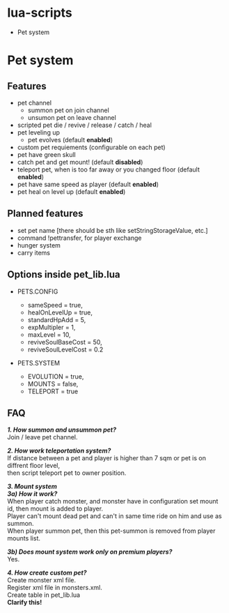 # lua-scripts
  * Pet system

# Pet system
## Features
  * pet channel
    * summon pet on join channel
    * unsumon pet on leave channel
  * scripted pet die / revive / release / catch / heal
  * pet leveling up
    * pet evolves (default **enabled**)
  * custom pet requiements (configurable on each pet)
  * pet have green skull
  * catch pet and get mount! (default **disabled**)
  * teleport pet, when is too far away or you changed floor (default **enabled**)
  * pet have same speed as player (default **enabled**)
  * pet heal on level up (default **enabled**)

## Planned features
  * set pet name [there should be sth like setStringStorageValue, etc.]
  * command !pettransfer, for player exchange
  * hunger system
  * carry items

## Options inside pet_lib.lua
  * PETS.CONFIG
    * sameSpeed = true,
    * healOnLevelUp = true,
    * standardHpAdd = 5,
    * expMultipler = 1,
    * maxLevel = 10,
    * reviveSoulBaseCost = 50,
    * reviveSoulLevelCost = 0.2
  
  * PETS.SYSTEM
    * EVOLUTION = true,
    * MOUNTS = false,
    * TELEPORT = true

## FAQ
_**1. How summon and unsummon pet?**_  
Join / leave pet channel.  
  
_**2. How work teleportation system?**_  
If distance between a pet and player is higher than 7 sqm or pet is on diffrent floor level,  
then script teleport pet to owner position.  
  
_**3. Mount system**_  
_**3a) How it work?**_  
When player catch monster, and monster have in configuration set mount id, then mount is added to player.  
Player can't mount dead pet and can't in same time ride on him and use as summon.  
When player summon pet, then this pet-summon is removed from player mounts list.  
  
_**3b) Does mount system work only on premium players?**_  
Yes.  
  
_**4. How create custom pet?**_  
Create monster xml file.  
Register xml file in monsters.xml.  
Create table in pet_lib.lua  
**Clarify this!**
  

